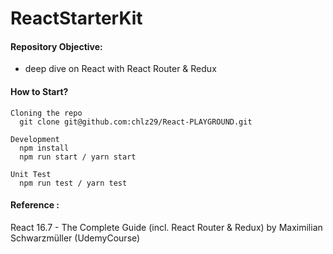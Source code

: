 # ReactStarterKit

#### Repository Objective:

- deep dive on React with React Router & Redux

#### How to Start?

```
Cloning the repo
  git clone git@github.com:chlz29/React-PLAYGROUND.git

Development
  npm install
  npm run start / yarn start

Unit Test
  npm run test / yarn test
```



#### Reference :

React 16.7 - The Complete Guide (incl. React Router & Redux) by Maximilian Schwarzmüller (UdemyCourse)
